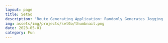 ```yaml
---
layout: page
title: SetGo
description: "Route Generating Application: Randomly Generates Jogging Routes Based on Distance"
img: assets/img/projects/setGo/thumbnail.png
date: 2023-05-01
category: Fun
---
```

